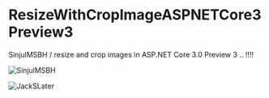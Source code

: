 # ResizeWithCropImageASPNETCore3Preview3
SinjulMSBH / resize and crop images in ASP.NET Core 3.0 Preview 3 .. !!!!


![SinjulMSBH](https://8pic.ir/uploads/01.png)

![JackSLater](https://8pic.ir/uploads/02.png)
